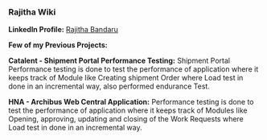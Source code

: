 ### Rajitha Wiki

**LinkedIn Profile:** [Rajitha Bandaru](https://www.linkedin.com/in/bandaru-rajitha-3129b5112/)

**Few of my Previous Projects:**

**Catalent - Shipment Portal Performance Testing:** 
Shipment Portal Performance testing is done to test the performance of application where it keeps track of Module like Creating shipment Order where Load test in done in an incremental way, also performed endurance Test.

**HNA - Archibus Web Central Application:**
Performance testing is done to test the performance of application where it keeps track of Modules like Opening, approving, updating and closing of the Work Requests where Load test in done in an incremental way.